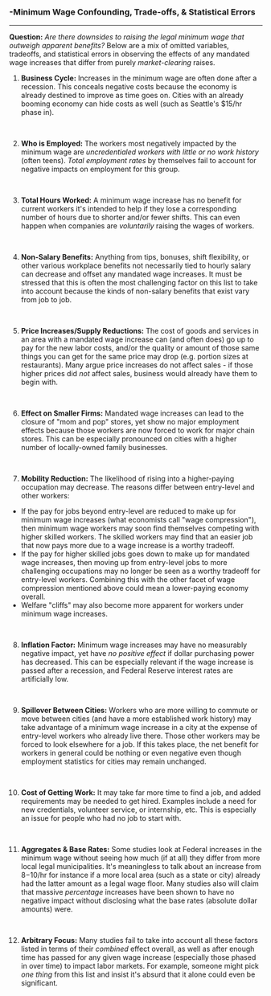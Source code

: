 ### -Minimum Wage Confounding, Trade-offs, & Statistical Errors
---

**Question:** *Are there downsides to raising the legal minimum wage that outweigh apparent benefits?* Below are a mix of omitted variables, tradeoffs, and statistical errors in observing the effects of any mandated wage increases that differ from purely *market-clearing* raises.



1) **Business Cycle:** Increases in the minimum wage are often done after a recession. This conceals negative costs because the economy is already destined to improve as time goes on. Cities with an already booming economy can hide costs as well (such as Seattle's $15/hr phase in).

&nbsp;

2) **Who is Employed:** The workers most negatively impacted by the minimum wage are *uncredentialed workers with little or no work history* (often teens). *Total employment rates* by themselves fail to account for negative impacts on employment for this group.

&nbsp;

3) **Total Hours Worked:** A minimum wage increase has no benefit for current workers it's intended to help if they lose a corresponding number of hours due to shorter and/or fewer shifts. This can even happen when companies are *voluntarily* raising the wages of workers.

&nbsp;

4) **Non-Salary Benefits:** Anything from tips, bonuses, shift flexibility, or other various workplace benefits not necessarily tied to hourly salary can decrease and offset any mandated wage increases. It must be stressed that this is often the most challenging factor on this list to take into account because the kinds of non-salary benefits that exist vary from job to job.

&nbsp;

5) **Price Increases/Supply Reductions:** The cost of goods and services in an area with a mandated wage increase can (and often does) go up to pay for the new labor costs, and/or the quality or amount of those same things you can get for the same price may drop (e.g. portion sizes at restaurants). Many argue price increases do not affect sales - if those higher prices did *not* affect sales, business would already have them to begin with.

&nbsp;

6) **Effect on Smaller Firms:** Mandated wage increases can lead to the closure of "mom and pop" stores, yet show no major employment effects because those workers are now forced to work for major chain stores. This can be especially pronounced on cities with a higher number of locally-owned family businesses.

&nbsp;

7) **Mobility Reduction:** The likelihood of rising into a higher-paying occupation may decrease. The reasons differ between entry-level and other workers: 

* If the pay for jobs beyond entry-level are reduced to make up for minimum wage increases (what economists call "wage compression"), then minimum wage workers may soon find themselves competing with higher skilled workers. The skilled workers may find that an easier job that now pays more due to a wage increase is a worthy tradeoff.
* If the pay for higher skilled jobs goes down to make up for mandated wage increases, then moving up from entry-level jobs to more challenging occupations may no longer be seen as a worthy tradeoff for entry-level workers. Combining this with the other facet of wage compression mentioned above could mean a lower-paying economy overall.
* Welfare "cliffs" may also become more apparent for workers under minimum wage increases.

&nbsp;

8) **Inflation Factor:** Minimum wage increases may have no measurably negative impact, yet have *no positive effect* if dollar purchasing power has decreased. This can be especially relevant if the wage increase is passed after a recession, and Federal Reserve interest rates are artificially low.

&nbsp;

9) **Spillover Between Cities:** Workers who are more willing to commute or move between cities (and have a more established work history) may take advantage of a minimum wage increase in a city at the expense of entry-level workers who already live there. Those other workers may be forced to look elsewhere for a job. If this takes place, the net benefit for workers in general could be nothing or even negative even though employment statistics for cities may remain unchanged.

&nbsp;

10) **Cost of Getting Work:** It may take far more time to find a job, and added requirements may be needed to get hired. Examples include a need for new credentials, volunteer service, or internship, etc. This is especially an issue for people who had no job to start with.

&nbsp;

11) **Aggregates & Base Rates:** Some studies look at Federal increases in the minimum wage without seeing how much (if at all) they differ from more local legal municipalities. It's meaningless to talk about an increase from $8-$10/hr for instance if a more local area (such as a state or city) already had the latter amount as a legal wage floor. Many studies also will claim that massive *percentage* increases have been shown to have no negative impact without disclosing what the base rates (absolute dollar amounts) were.

&nbsp;

12) **Arbitrary Focus:** Many studies fail to take into account all these factors listed in terms of their *combined* effect overall, as well as after enough time has passed for any given wage increase (especially those phased in over time) to impact labor markets. For example, someone might pick *one thing* from this list and insist it's absurd that it alone could even be significant.
